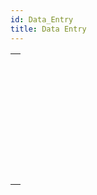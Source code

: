 ```yaml
---
id: Data_Entry
title: Data Entry
---
```

||
|---|
|[<!-- INCLUDE #_command_.ACCEPT.Syntax -->](../../commands-legacy/accept.md)<br/><!-- INCLUDE #_command_.ACCEPT.Summary -->|
|[<!-- INCLUDE #_command_.ADD RECORD.Syntax -->](../../commands-legacy/add-record.md)<br/><!-- INCLUDE #_command_.ADD RECORD.Summary -->|
|[<!-- INCLUDE #_command_.CANCEL.Syntax -->](../../commands-legacy/cancel.md)<br/><!-- INCLUDE #_command_.CANCEL.Summary -->|
|[<!-- INCLUDE #_command_.DIALOG.Syntax -->](../../commands-legacy/dialog.md)<br/><!-- INCLUDE #_command_.DIALOG.Summary -->|
|[<!-- INCLUDE #_command_.Modified.Syntax -->](../../commands-legacy/modified.md)<br/><!-- INCLUDE #_command_.Modified.Summary -->|
|[<!-- INCLUDE #_command_.MODIFY RECORD.Syntax -->](../../commands-legacy/modify-record.md)<br/><!-- INCLUDE #_command_.MODIFY RECORD.Summary -->|
|[<!-- INCLUDE #_command_.Old.Syntax -->](../../commands-legacy/old.md)<br/><!-- INCLUDE #_command_.Old.Summary -->|
|[<!-- INCLUDE #_command_.REJECT.Syntax -->](../../commands-legacy/reject.md)<br/><!-- INCLUDE #_command_.REJECT.Summary -->|
